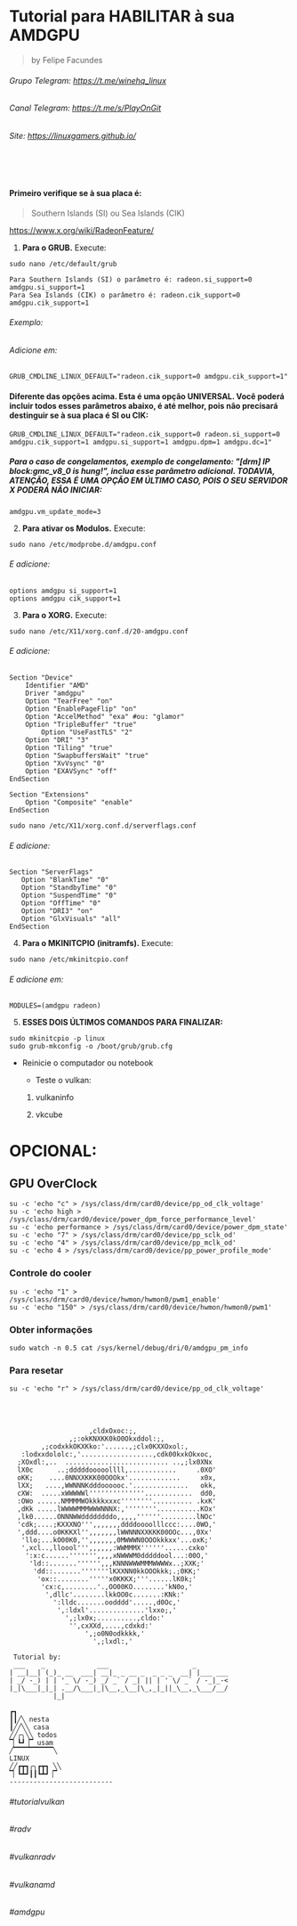 # Tutorial para HABILITAR à sua AMDGPU

> by Felipe Facundes
###### Grupo Telegram: https://t.me/winehq_linux
###### Canal Telegram: https://t.me/s/PlayOnGit
###### Site: https://linuxgamers.github.io/

<br></br>

#### Primeiro verifique se à sua placa é:

> Southern Islands (SI) ou Sea Islands (CIK)

https://www.x.org/wiki/RadeonFeature/

1. **Para o GRUB.** Execute:

`sudo nano /etc/default/grub`

```
Para Southern Islands (SI) o parâmetro é: radeon.si_support=0 amdgpu.si_support=1
Para Sea Islands (CIK) o parâmetro é: radeon.cik_support=0 amdgpu.cik_support=1
```

###### Exemplo:

###### Adicione em:

```
GRUB_CMDLINE_LINUX_DEFAULT="radeon.cik_support=0 amdgpu.cik_support=1"
```

#### Diferente das opções acima. Esta é uma opção UNIVERSAL. Você poderá incluir todos esses parâmetros abaixo, é até melhor, pois não precisará destinguir se à sua placa é SI ou CIK:

```
GRUB_CMDLINE_LINUX_DEFAULT="radeon.cik_support=0 radeon.si_support=0 amdgpu.cik_support=1 amdgpu.si_support=1 amdgpu.dpm=1 amdgpu.dc=1"
```

##### Para o caso de congelamentos, exemplo de congelamento: "[drm] IP block:gmc_v8_0 is hung!", inclua esse parâmetro adicional. TODAVIA, ATENÇÃO, ESSA É UMA OPÇÃO EM ÚLTIMO CASO, POIS O SEU SERVIDOR X PODERÁ NÃO INICIAR:

`amdgpu.vm_update_mode=3`

2. **Para ativar os Modulos.** Execute:

`sudo nano /etc/modprobe.d/amdgpu.conf`

###### E adicione:

```
options amdgpu si_support=1
options amdgpu cik_support=1
```

3. **Para o XORG.** Execute:

`sudo nano /etc/X11/xorg.conf.d/20-amdgpu.conf`

###### E adicione:

```
Section "Device"
	Identifier "AMD"
	Driver "amdgpu"
	Option "TearFree" "on"
	Option "EnablePageFlip" "on"
	Option "AccelMethod" "exa" #ou: "glamor"
	Option "TripleBuffer" "true"
    	Option "UseFastTLS" "2"
	Option "DRI" "3"
	Option "Tiling" "true"
	Option "SwapbuffersWait" "true"
	Option "XvVsync" "0"
	Option "EXAVSync" "off"
EndSection

Section "Extensions"
    Option "Composite" "enable"
EndSection
```

`sudo nano /etc/X11/xorg.conf.d/serverflags.conf`

###### E adicione:

```
Section "ServerFlags"
   Option "BlankTime" "0"
   Option "StandbyTime" "0"
   Option "SuspendTime" "0"
   Option "OffTime" "0"
   Option "DRI3" "on"
   Option "GlxVisuals" "all"
EndSection
```

4. **Para o MKINITCPIO (initramfs).** Execute:

`sudo nano /etc/mkinitcpio.conf`

###### E adicione em:

```
MODULES=(amdgpu radeon)
```

5. **ESSES DOIS ÚLTIMOS COMANDOS PARA FINALIZAR:**

```
sudo mkinitcpio -p linux
sudo grub-mkconfig -o /boot/grub/grub.cfg
```

- Reinicie o computador ou notebook

  - Teste o vulkan:


  1. vulkaninfo
  
  2. vkcube

# OPCIONAL: 
## GPU OverClock
```
su -c 'echo "c" > /sys/class/drm/card0/device/pp_od_clk_voltage'
su -c 'echo high > /sys/class/drm/card0/device/power_dpm_force_performance_level'
su -c 'echo performance > /sys/class/drm/card0/device/power_dpm_state'
su -c 'echo "7" > /sys/class/drm/card0/device/pp_sclk_od'
su -c 'echo "4" > /sys/class/drm/card0/device/pp_mclk_od'
su -c 'echo 4 > /sys/class/drm/card0/device/pp_power_profile_mode'
```
### Controle do cooler
```
su -c 'echo "1" > /sys/class/drm/card0/device/hwmon/hwmon0/pwm1_enable'
su -c 'echo "150" > /sys/class/drm/card0/device/hwmon/hwmon0/pwm1'
```
### Obter informações
`sudo watch -n 0.5 cat /sys/kernel/debug/dri/0/amdgpu_pm_info`
### Para resetar
`su -c 'echo "r" > /sys/class/drm/card0/device/pp_od_clk_voltage'`

<br></br>

```
                    ,cldxOxoc:;,
               ,;:okKNXKK0kO0Okxddol:;,
        ,;codxkkOKXKko:'......,;clx0KXXOxol:,
   :lodxxdololc:,'..................,cdk00kxkOkxoc,
  ;XOxdl:,..  .......................... ..,;lx0XNx
  lX0c      ..;dddddooooollll,............     .0XO'
  oKK;    ....0NNXXKKK00OOOkx'.............     x0x,
  lXX;   ....,WWNNNKdddoooooc.'..............   okk,
  cXW:  .....xWWWWWl''''''''''''''............  dd0,
  :OWo ......NMMMMWOkkkkxxxc''''''''.......... .kxK'
  ,dKk .....lWWWWMMMWWWNNNX:,''''''''...........KOx'
  ,lk0......ONNNWWddddddddo,,,,,''''''.........lNOc'
  'cdk;....;KXXXNO''',,,,,,,ddddoooolllccc:....0WO,'
  ',ddd....o0KKKXl'',,,,,,,lWWNNNXXKKK00OOc...,0Xx'
   'llo;...kO00K0,'',,,,,,,0MWWWN0OOOkkkxx'...oxK;'
   ',xcl..,lloool''',,,,,,:WWMMMX''''''......cxko'
    ':x:c......''''''',,,,xNWWWM0dddddool...:00O,'
     'ld::.......'''''',,,KNNNWWWMMMWWWWx..;XXK;'
      'dd::.......'''''''lKXXNN0kkOOOkkk;.;0KK;'
       'ox::........'''''x0KKKX;'''......lK0k;'
        'cx:c,........'.,OO00KO........'kN0o,'
         ',dllc'........lkkOO0c.......:KNk:'
           ':lldc.......oodddd'.....,d0Oc,'
            ',:ldxl'..............'lxxo;,'
              ',;lx0x;..........,cldo:'
               '',cxXXd,....,cdxkd:'
                   ',;o0N0odkkkk,'
                     ',;lxdl:,'
 
 Tutorial by:
 ___    _             ___                     _
| __|__| (_)_ __  ___| __|_ _ __ _  _ _ _  __| |___ ___
| _/ -_) | | '_ \/ -_) _/ _` / _| || | ' \/ _` / -_|_-<
|_|\___|_|_| .__/\___|_|\__,_\__|\_,_|_||_\__,_\___/__/
           |_|

┏┓
┃┃╱╲ nesta
┃╱╱╲╲ casa
╱╱╭╮╲╲ todos
▔▏┗┛▕▔ usam
╱▔▔▔▔▔▔▔▔▔▔╲
LINUX
╱╱┏┳┓╭╮┏┳┓ ╲╲
▔▏┗┻┛┃┃┗┻┛▕▔
--------------------------
```


###### #tutorialvulkan
###### #radv
###### #vulkanradv
###### #vulkanamd
###### #amdgpu
